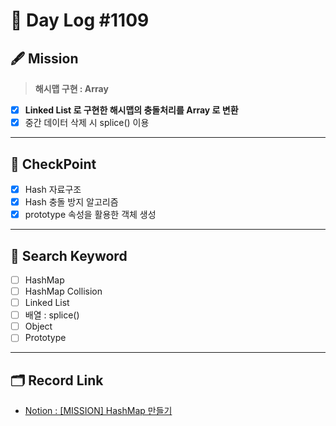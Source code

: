 # __🎥 Day Log #1109__

## 🖋 __Mission__
> __해시맵 구현 : Array__
- [X] __Linked List 로 구현한 해시맵의 충돌처리를 Array 로 변환__
- [X] 중간 데이터 삭제 시 splice() 이용
---
## 📌 __CheckPoint__
- [X] Hash 자료구조
- [X] Hash 충돌 방지 알고리즘
- [X] prototype 속성을 활용한 객체 생성
---
## 🔖 __Search Keyword__
- [ ] HashMap
- [ ] HashMap Collision
- [ ] Linked List
- [ ] 배열 : splice()
- [ ] Object
- [ ] Prototype
---
## 🗂 __Record Link__
- [Notion : [MISSION] HashMap 만들기](https://sprout-capybara-6f1.notion.site/MISSION-HashMap-8df28e3becdf4a2aa37581e8a75ac34a)